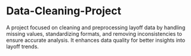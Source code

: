 # Data-Cleaning-Project
 A project focused on cleaning and preprocessing layoff data by handling missing values, standardizing formats, and removing inconsistencies to ensure accurate analysis. It enhances data quality for better insights into layoff trends.
